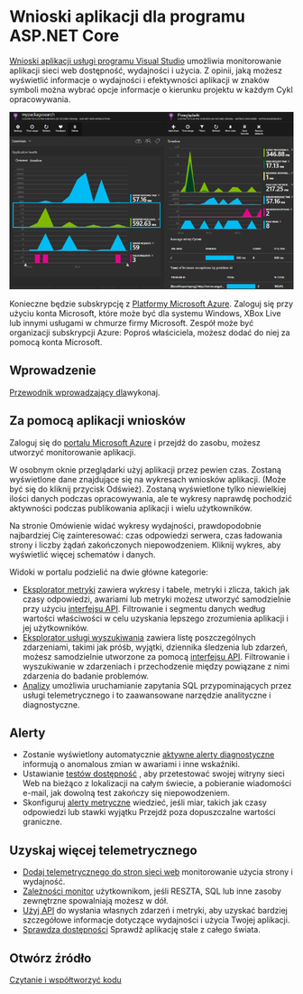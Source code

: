 <properties 
    pageTitle="Wnioski aplikacji dla programu ASP.NET Core" 
    description="Monitorowanie aplikacji sieci web dla dostępności, wydajności i użycia." 
    services="application-insights" 
    documentationCenter=".net"
    authors="alancameronwills" 
    manager="douge"/>

<tags 
    ms.service="application-insights" 
    ms.workload="tbd" 
    ms.tgt_pltfrm="ibiza" 
    ms.devlang="na" 
    ms.topic="article" 
    ms.date="08/30/2016" 
    ms.author="awills"/>

# <a name="application-insights-for-aspnet-core"></a>Wnioski aplikacji dla programu ASP.NET Core

[Wnioski aplikacji usługi programu Visual Studio](app-insights-overview.md) umożliwia monitorowanie aplikacji sieci web dostępność, wydajności i użycia. Z opinii, jaką możesz wyświetlić informacje o wydajności i efektywności aplikacji w znaków symboli można wybrać opcje informacje o kierunku projektu w każdym Cykl opracowywania.

![Przykład](./media/app-insights-asp-net-core/sample.png)

Konieczne będzie subskrypcję z [Platformy Microsoft Azure](http://azure.com). Zaloguj się przy użyciu konta Microsoft, które może być dla systemu Windows, XBox Live lub innymi usługami w chmurze firmy Microsoft. Zespół może być organizacji subskrypcji Azure: Poproś właściciela, możesz dodać do niej za pomocą konta Microsoft.


## <a name="getting-started"></a>Wprowadzenie

[Przewodnik wprowadzający dla](https://github.com/Microsoft/ApplicationInsights-aspnetcore/wiki/Getting-Started)wykonaj.

## <a name="using-application-insights"></a>Za pomocą aplikacji wniosków

Zaloguj się do [portalu Microsoft Azure](https://portal.azure.com) i przejdź do zasobu, możesz utworzyć monitorowanie aplikacji.

W osobnym oknie przeglądarki użyj aplikacji przez pewien czas. Zostaną wyświetlone dane znajdujące się na wykresach wniosków aplikacji. (Może być się do kliknij przycisk Odśwież). Zostaną wyświetlone tylko niewielkiej ilości danych podczas opracowywania, ale te wykresy naprawdę pochodzić aktywności podczas publikowania aplikacji i wielu użytkowników. 

Na stronie Omówienie widać wykresy wydajności, prawdopodobnie najbardziej Cię zainteresować: czas odpowiedzi serwera, czas ładowania strony i liczby żądań zakończonych niepowodzeniem. Kliknij wykres, aby wyświetlić więcej schematów i danych.

Widoki w portalu podzielić na dwie główne kategorie:

* [Eksplorator metryki](app-insights-metrics-explorer.md) zawiera wykresy i tabele, metryki i zlicza, takich jak czasy odpowiedzi, awariami lub metryki możesz utworzyć samodzielnie przy użyciu [interfejsu API](app-insights-api-custom-events-metrics.md). Filtrowanie i segmentu danych według wartości właściwości w celu uzyskania lepszego zrozumienia aplikacji i jej użytkowników.
* [Eksplorator usługi wyszukiwania](app-insights-diagnostic-search.md) zawiera listę poszczególnych zdarzeniami, takimi jak próśb, wyjątki, dziennika śledzenia lub zdarzeń, możesz samodzielnie utworzone za pomocą [interfejsu API](app-insights-api-custom-events-metrics.md). Filtrowanie i wyszukiwanie w zdarzeniach i przechodzenie między powiązane z nimi zdarzenia do badanie problemów.
* [Analizy](app-insights-analytics.md) umożliwia uruchamianie zapytania SQL przypominających przez usługi telemetrycznego i to zaawansowane narzędzie analityczne i diagnostyczne.

## <a name="alerts"></a>Alerty

* Zostanie wyświetlony automatycznie [aktywne alerty diagnostyczne](app-insights-proactive-diagnostics.md) informują o anomalous zmian w awariami i inne wskaźniki.
* Ustawianie [testów dostępność](app-insights-monitor-web-app-availability.md) , aby przetestować swojej witryny sieci Web na bieżąco z lokalizacji na całym świecie, a pobieranie wiadomości e-mail, jak dowolną test zakończy się niepowodzeniem.
* Skonfiguruj [alerty metryczne](app-insights-monitor-web-app-availability.md) wiedzieć, jeśli miar, takich jak czasy odpowiedzi lub stawki wyjątku Przejdź poza dopuszczalne wartości graniczne.

## <a name="get-more-telemetry"></a>Uzyskaj więcej telemetrycznego

* [Dodaj telemetrycznego do stron sieci web](app-insights-javascript.md) monitorowanie użycia strony i wydajność.
* [Zależności monitor](app-insights-dependencies.md) użytkownikom, jeśli RESZTA, SQL lub inne zasoby zewnętrzne spowalniają możesz w dół.
* [Użyj API](app-insights-api-custom-events-metrics.md) do wysłania własnych zdarzeń i metryki, aby uzyskać bardziej szczegółowe informacje dotyczące wydajności i użycia Twojej aplikacji.
* [Sprawdza dostępności](app-insights-monitor-web-app-availability.md) Sprawdź aplikację stale z całego świata. 


## <a name="open-source"></a>Otwórz źródło

[Czytanie i współtworzyć kodu](https://github.com/Microsoft/ApplicationInsights-aspnetcore#recent-updates)


